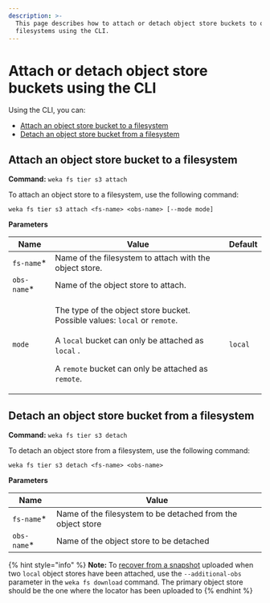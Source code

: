 ```yaml
---
description: >-
  This page describes how to attach or detach object store buckets to or from
  filesystems using the CLI.
---
```


# Attach or detach object store buckets using the CLI

Using the CLI, you can:&#x20;

* [Attach an object store bucket to a filesystem](attaching-detaching-object-stores-to-from-filesystems-1.md#attach-an-object-store-bucket)
* [Detach an object store bucket from a filesystem](attaching-detaching-object-stores-to-from-filesystems-1.md#detach-an-object-store-bucket)

## **Attach an object store bucket** to a filesystem

**Command:** `weka fs tier s3 attach`

To attach an object store to a filesystem, use the following command:

`weka fs tier s3 attach <fs-name> <obs-name> [--mode mode]`

**Parameters**

| Name         | Value                                                                                                                                                                                                                                                                      | Default |
| ------------ | -------------------------------------------------------------------------------------------------------------------------------------------------------------------------------------------------------------------------------------------------------------------------- | ------- |
| `fs-name`\*  | Name of the filesystem to attach with the object store.                                                                                                                                                                                                                    | ​       |
| `obs-name`\* | Name of the object store to attach.                                                                                                                                                                                                                                        |         |
| `mode`       | <p>The type of the object store bucket.<br>Possible values: <code>local</code> or <code>remote</code>.<br><br>A <code>local</code> bucket can only be attached as <code>local</code> .</p><p>A <code>remote</code> bucket can only be attached as <code>remote</code>.</p> | `local` |

## **Detach an object store bucket** from a filesystem

**Command:** `weka fs tier s3 detach`

To detach an object store from a filesystem, use the following command:

`weka fs tier s3 detach <fs-name> <obs-name>`

**Parameters**

| Name         | Value                                                       |
| ------------ | ----------------------------------------------------------- |
| `fs-name`\*  | Name of the filesystem to be detached from the object store |
| `obs-name`\* | Name of the object store to be  detached                    |

{% hint style="info" %}
**Note:** To [recover from a snapshot](../snap-to-obj/#creating-a-filesystem-from-a-snapshot-using-the-cli) uploaded when two `local` object stores have been attached, use the `--additional-obs` parameter in the `weka fs download` command. The primary object store should be the one where the locator has been uploaded to
{% endhint %}
